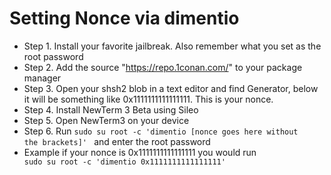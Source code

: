 # Setting Nonce via dimentio

- Step 1. Install your favorite jailbreak. Also remember what you set as the root password
- Step 2. Add the source "https://repo.1conan.com/" to your package manager
- Step 3. Open your shsh2 blob in a text editor and find Generator, below it will be something like 0x1111111111111111. This is your nonce.
- Step 4. Install NewTerm 3 Beta using Sileo
- Step 5. Open NewTerm3 on your device
- Step 6. Run <code>sudo su root -c 'dimentio [nonce goes here without the brackets]' </code> and enter the root password
- Example if your nonce is 0x1111111111111111 you would run <code> sudo su root -c 'dimentio 0x1111111111111111' </code>
